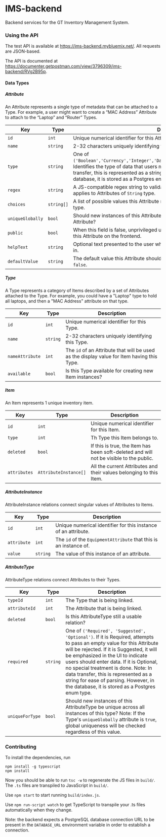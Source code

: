 IMS-backend
====

Backend services for the GT Inventory Management System.

### Using the API

The test API is available at https://ims-backend.mybluemix.net/. All requests are JSON-based.

The API is documented at https://documenter.getpostman.com/view/3796309/ims-backend/RVg2B95p.

#### Data Types

##### Attribute

An Attribute represents a single type of metadata that can be attached to a Type. For example, a user might want to create a “MAC Address” Attribute to attach to the “Laptop” and “Router” Types.

Key | Type | Description
--- | ---- | -----------
`id` | `int` | Unique numerical identifier for this Attribute.
`name` | `string` | 2-32 characters uniquely identifying this Attribute.
`type` | `string` | One of `('Boolean','Currency','Integer','DateTime','String','Enum','Image','TextBox')`. Identifies the type of data that users may enter into this Attribute. Note: In data transfer, this is represented as a string for ease of parsing. However, in the database, it is stored as a Postgres enum type.
`regex` | `string` | A JS-compatible regex string to validate new instances of this Attribute. Only applies to Attributes of `String` type.
`choices` | `string[]` | A list of possible values this Attribute may have. Only applies to Attributes of `Enum` type.
`uniqueGlobally` | `bool` | Should new instances of this Attribute be unique across all instances of this Attribute?
`public` | `bool` | When this field is false, unprivileged users will not be able to see the contents of this Attribute on the frontend.
`helpText` | `string` | Optional text presented to the user which will give hints on how to fill this Attribute in.
`defaultValue` | `string` | The default value this Attribute should take. For `Boolean`, this may be either `true` or `false`.

##### Type

A Type represents a category of Items described by a set of Attributes attached to the Type. For example, you could have a "Laptop" type to hold all laptops, and then a "MAC Address" attribute on that type.

Key | Type | Description
--- | ---- | -----------
`id` | `int` | Unique numerical identifier for this Type.
`name` | `string` | 2-32 characters uniquely identifying this Type.
`nameAttribute` | `int` | The `id` of an Attribute that will be used as the display value for Item having this Type.
`available` | `bool` | Is this Type available for creating new Item instances?

##### Item

An Item represents 1 unique inventory item.

Key | Type | Description
--- | ---- | -----------
`id`| `int` | Unique numerical identifier for this Item.
`type` | `int` | Th Type this Item belongs to.
`deleted` | `bool` | If this is true, the Item has been soft-deleted and will not be visible to the public.
`attributes` | `AttributeInstance[]` | All the current Attributes and their values belonging to this Item.

##### AttributeInstance

AttributeInstance relations connect singular values of Attributes to Items.

Key | Type | Description
--- | ---- | -----------
`id` | `int` | Unique numerical identifier for this instance of an attribute.
`attribute` | `int` | The `id` of the `EquipmentAttribute` that this is an instance of.
`value` | `string` | The value of this instance of an attribute.

##### AttributeType

AttributeType relations connect Attributes to their Types.

Key | Type | Description
--- | ---- | -----------
`typeId` | `int` | The Type that is being linked.
`attributeId` | `int` | The Attribute that is being linked.
`deleted` | `bool` | Is this AttributeType still a usable relation?
`required` | `string` | One of `('Required', 'Suggested', 'Optional')`. If it is Required, attempts to pass an empty value for this Attribute will be rejected. If it is Suggested, it will be emphasized in the UI to indicate users should enter data. If it is Optional, no special treatment is done. Note: In data transfer, this is represented as a string for ease of parsing. However, in the database, it is stored as a Postgres enum type.
`uniqueForType` | `bool` | Should new instances of this AttributeType be unique across all instances of this type? Note: If the Type's `uniqueGlobally` attribute is `true`, global uniqueness will be checked regardless of this value.


### Contributing

To install the dependencies, run 

```
npm install -g typescript
npm install
```

Now you should be able to run ```tsc -w``` to regenerate the JS files in ```build/```. The ```.ts``` files are transpiled to JavaScript in ```build/```. 

Use ```npm start``` to start running ```build/index.js```. 

Use ```npm run-script watch``` to get TypeScript to transpile your .ts files automatically when they change.

Note: the backend expects a PostgreSQL database connection URL to be present in the ```DATABASE_URL``` environment variable in order to establish a connection.